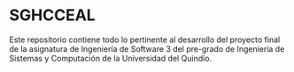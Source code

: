 # SGHCCEAL
Este repositorio contiene todo lo pertinente al desarrollo del proyecto final de la asignatura de Ingeniería de Software 3 del pre-grado de Ingeniería de Sistemas y Computación de la Universidad del Quindío.
